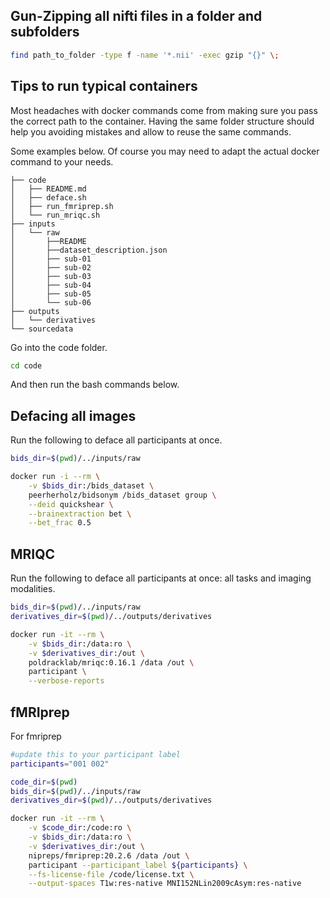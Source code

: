## Gun-Zipping all nifti files in a folder and subfolders

```bash
find path_to_folder -type f -name '*.nii' -exec gzip "{}" \;
```

## Tips to run typical containers

Most headaches with docker commands come from making sure you pass the correct
path to the container. Having the same folder structure should help you avoiding
mistakes and allow to reuse the same commands.

Some examples below. Of course you may need to adapt the actual docker command
to your needs.

```
├── code
│   ├── README.md
│   ├── deface.sh
│   ├── run_fmriprep.sh
│   └── run_mriqc.sh
├── inputs
│   └── raw
│       ├──README
│       ├──dataset_description.json
│       ├── sub-01
│       ├── sub-02
│       ├── sub-03
│       ├── sub-04
│       ├── sub-05
│       └── sub-06
├── outputs
│   └── derivatives
└── sourcedata
```

Go into the code folder.

```bash
cd code
```

And then run the bash commands below.

## Defacing all images

Run the following to deface all participants at once.

```bash
bids_dir=$(pwd)/../inputs/raw

docker run -i --rm \
    -v $bids_dir:/bids_dataset \
    peerherholz/bidsonym /bids_dataset group \
    --deid quickshear \
    --brainextraction bet \
    --bet_frac 0.5
```

## MRIQC

Run the following to deface all participants at once: all tasks and imaging
modalities.

```bash
bids_dir=$(pwd)/../inputs/raw
derivatives_dir=$(pwd)/../outputs/derivatives

docker run -it --rm \
    -v $bids_dir:/data:ro \
    -v $derivatives_dir:/out \
    poldracklab/mriqc:0.16.1 /data /out \
    participant \
    --verbose-reports
```

## fMRIprep

For fmriprep

```bash
#update this to your participant label
participants="001 002"

code_dir=$(pwd)
bids_dir=$(pwd)/../inputs/raw
derivatives_dir=$(pwd)/../outputs/derivatives

docker run -it --rm \
    -v $code_dir:/code:ro \
    -v $bids_dir:/data:ro \
    -v $derivatives_dir:/out \
    nipreps/fmriprep:20.2.6 /data /out \
    participant --participant_label ${participants} \
    --fs-license-file /code/license.txt \
    --output-spaces T1w:res-native MNI152NLin2009cAsym:res-native
```
